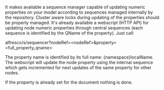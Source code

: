 It makes available a sequence manager capable of updating numeric properties on your model according to sequences managed internally by the repository. Cluster aware locks during updating of the properties should be properly managed. It's already available a webscript (HTTP API) for updating node numeric properties through central sequences (each sequence is identified by the QName of the property). Just call:

alfresco/s/sequencer?nodeRef=&lt;nodeRef&gt;&property=&lt;full_property_qname&gt;

The property name is identified by its full name: {namespace}localName. The webscript will update the node property using the internal sequence which gets incremented for next updates of the same property for other nodes.

If the property is already set for the document nothing is done.
